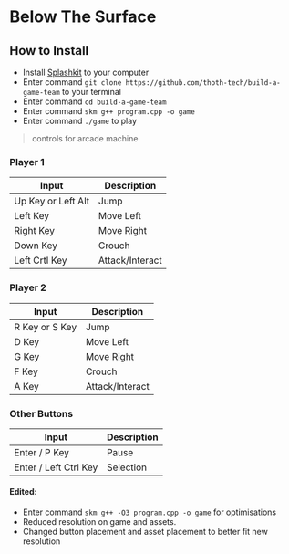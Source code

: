 # Below The Surface


## How to Install

- Install [Splashkit](https://www.splashkit.io) to your computer 
- Enter command `git clone https://github.com/thoth-tech/build-a-game-team` to your terminal
- Enter command `cd build-a-game-team`
- Enter command `skm g++ program.cpp -o game`
- Enter command `./game` to play

<!--
Orginal Controles for game updated to suit Arcade Machine
 ### **Player 1**   

| Input | Description |     
| --- | ----------- |   
| W Key | Jump |          
| A Key | Move Left |
| D Key | Move Right |          
| S Key | Crouch |
| F Key | Attack/Interact |

### **Player 2**  

| Input | Description |     
| --- | ----------- |   
| Up Arrow | Jump |          
| Left Arrow | Move Left |
| Right Arrow | Move Right |          
| Down Arrow | Crouch |
| L Key | Attack/Interact |

### **Other Buttons**

| Input | Description |     
| --- | ----------- |   
| Enter / H Key | Pause |          
| Enter / F Key | Selection | -->

> controls for arcade machine
### **Player 1**   

| Input | Description |     
| --- | ----------- |   
| Up Key or Left Alt| Jump |          
| Left Key | Move Left |
| Right Key | Move Right |          
| Down Key | Crouch |
| Left Crtl Key | Attack/Interact |

### **Player 2**  

| Input | Description |     
| --- | ----------- |   
| R Key or S Key| Jump |          
| D Key | Move Left |
| G Key | Move Right |          
| F Key | Crouch |
| A Key | Attack/Interact |

### **Other Buttons**

| Input | Description |     
| --- | ----------- |   
| Enter / P Key | Pause |          
| Enter / Left Ctrl Key | Selection |


#### Edited:

- Enter command `skm g++ -O3 program.cpp -o game` for optimisations
- Reduced resolution on game and assets.
- Changed button placement and asset placement to better fit new resolution
